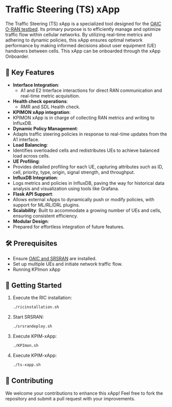 # Traffic Steering (TS) xApp

The Traffic Steering (TS) xApp is a specialized tool designed for the [OAIC O-RAN testbed](https://www.openaicellular.org/). Its primary purpose is to efficiently manage and optimize traffic flow within cellular networks. By utilizing real-time metrics and adhering to dynamic policies, this xApp ensures optimal network performance by making informed decisions about user equipment (UE) handovers between cells. 
This xApp can be onboarded through the xApp Onboarder.

## 🌟 Key Features

- **Interface Integration**: 
  - A1 and E2 Interface  interactions for direct RAN communication and real-time metric acquisition.
- **Health check operations**: 
  - RMR and SDL Health check.
- **KPIMON xApp integration**:
-  KPIMON xApp is in charge of collecting RAN metrics and writing to InfluxDB.
- **Dynamic Policy Management**:
-  Adapts traffic steering policies in response to real-time updates from the A1 interface.
- **Load Balancing**:
-  Identifies overloaded cells and redistributes UEs to achieve balanced load across cells.
- **UE Profiling**:
-  Provides detailed profiling for each UE, capturing attributes such as ID, cell, priority, type, origin, signal strength, and throughput.
- **InfluxDB Integration**:
-  Logs metrics and policies in InfluxDB, paving the way for historical data analysis and visualization using tools like Grafana.
- **Flask API Support**:
-  Allows external xApps to dynamically push or modify policies, with support for ML/RL/DRL plugins.
- **Scalability**: Built to accommodate a growing number of UEs and cells, ensuring consistent efficiency.
- **Modular Design**:
-  Prepared for effortless integration of future features.

## 🛠 Prerequisites

- Ensure [OAIC and SRSRAN](https://openaicellular.github.io/oaic/) are installed.
- Set up multiple UEs and initiate network traffic flow.
- Running KPImon xApp

## 🚀 Getting Started

1. Execute the RIC installation:
   ```bash
   ./ricinstallation.sh
2. Start SRSRAN:
   ```bash
   ./srsrandeploy.sh
3. Execute KPIM-xApp:
   ```bash
   ./KPImon.sh
4. Execute KPIM-xApp:
   ```bash
   ./ts-xapp.sh


## 🤝 Contributing
We welcome your contributions to enhance this xApp! Feel free to fork the repository and submit a pull request with your improvements.
